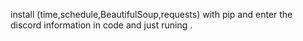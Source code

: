install (time,schedule,BeautifulSoup,requests) with pip and enter the discord information in code and just runing . 
